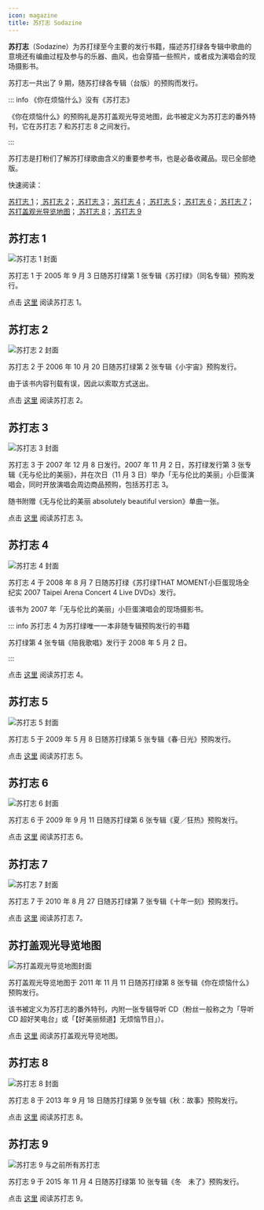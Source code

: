 ```yaml
---
icon: magazine
title: 苏打志 Sodazine
---
```


**苏打志**（Sodazine）为苏打绿至今主要的发行书籍，描述苏打绿各专辑中歌曲的意境还有编曲过程及参与的乐器、曲风，也会穿插一些照片，或者成为演唱会的现场摄影书。

苏打志一共出了 9 期，随苏打绿各专辑（台版）的预购而发行。

::: info 《你在烦恼什么》没有《苏打志》

《你在烦恼什么》的预购礼是苏打盖观光导览地图，此书被定义为苏打志的番外特刊，它在苏打志 7 和苏打志 8 之间发行。

:::

苏打志是打粉们了解苏打绿歌曲含义的重要参考书，也是必备收藏品。现已全部绝版。

快速阅读：

[<VPIcon icon="soda-drink" /> 苏打志 1](sodazine1)；[<VPIcon icon="universe" /> 苏打志 2](sodazine2)；[<VPIcon icon="butterfly" /> 苏打志 3](sodazine3)；[<VPIcon icon="sleep" /> 苏打志 4](sodazine4)；[<VPIcon icon="sapling" /> 苏打志 5](sodazine5)；[<VPIcon icon="icecream" /> 苏打志 6](sodazine6)；[<VPIcon icon="mask" /> 苏打志 7](sodazine7)；[<VPIcon icon="sad" /> 苏打盖观光导览地图](sodaguide)；[<VPIcon icon="leaf" /> 苏打志 8](sodazine8)；[<VPIcon icon="snow" /> 苏打志 9](sodazine9)

## <VPIcon icon="soda-drink" /> 苏打志 1

![苏打志 1 封面](https://picbed-1300227887.cos.ap-shanghai.myqcloud.com/sodaguide/resources/sodazine/1.jpg)

苏打志 1 于 2005 年 9 月 3 日随苏打绿第 1 张专辑《苏打绿》（同名专辑）预购发行。

点击 [这里](sodazine1) 阅读苏打志 1。

## <VPIcon icon="universe" /> 苏打志 2

![苏打志 2 封面](https://picbed-1300227887.cos.ap-shanghai.myqcloud.com/sodaguide/resources/sodazine/2.jpg)

苏打志 2 于 2006 年 10 月 20 日随苏打绿第 2 张专辑《小宇宙》预购发行。

由于该书内容刊载有误，因此以索取方式送出。

点击 [这里](sodazine2) 阅读苏打志 2。

## <VPIcon icon="butterfly" /> 苏打志 3

![苏打志 3 封面](https://picbed-1300227887.cos.ap-shanghai.myqcloud.com/sodaguide/resources/sodazine/3.jpg)

苏打志 3 于 2007 年 12 月 8 日发行。2007 年 11 月 2 日，苏打绿发行第 3 张专辑《无与伦比的美丽》，并在次日（11 月 3 日）举办「无与伦比的美丽」小巨蛋演唱会，同时开放演唱会周边商品预购，包括苏打志 3。

随书附赠《无与伦比的美丽 absolutely beautiful version》单曲一张。

点击 [这里](sodazine3) 阅读苏打志 3。

## <VPIcon icon="sleep" /> 苏打志 4

![苏打志 4 封面](https://picbed-1300227887.cos.ap-shanghai.myqcloud.com/sodaguide/resources/sodazine/4.jpg)

苏打志 4 于 2008 年 8 月 7 日随苏打绿《苏打绿THAT MOMENT小巨蛋现场全纪实 2007 Taipei Arena Concert 4 Live DVDs》发行。

该书为 2007 年「无与伦比的美丽」小巨蛋演唱会的现场摄影书。

::: info 苏打志 4 为苏打绿唯一一本非随专辑预购发行的书籍

苏打绿第 4 张专辑《陪我歌唱》发行于 2008 年 5 月 2 日。

:::

点击 [这里](sodazine4) 阅读苏打志 4。

## <VPIcon icon="sapling" /> 苏打志 5

![苏打志 5 封面](https://picbed-1300227887.cos.ap-shanghai.myqcloud.com/sodaguide/resources/sodazine/5.jpg)

苏打志 5 于 2009 年 5 月 8 日随苏打绿第 5 张专辑《春·日光》预购发行。

点击 [这里](sodazine5) 阅读苏打志 5。

## <VPIcon icon="icecream" /> 苏打志 6

![苏打志 6 封面](https://picbed-1300227887.cos.ap-shanghai.myqcloud.com/sodaguide/resources/sodazine/6.jpg)

苏打志 6 于 2009 年 9 月 11 日随苏打绿第 6 张专辑《夏／狂热》预购发行。

点击 [这里](sodazine6) 阅读苏打志 6。

## <VPIcon icon="mask" /> 苏打志 7

![苏打志 7 封面](https://picbed-1300227887.cos.ap-shanghai.myqcloud.com/sodaguide/resources/sodazine/7.jpg)

苏打志 7 于 2010 年 8 月 27 日随苏打绿第 7 张专辑《十年一刻》预购发行。

点击 [这里](sodazine7) 阅读苏打志 7。

## <VPIcon icon="sad" /> 苏打盖观光导览地图

![苏打盖观光导览地图封面](https://picbed-1300227887.cos.ap-shanghai.myqcloud.com/sodaguide/resources/sodazine/g.jpg)

苏打盖观光导览地图于 2011 年 11 月 11 日随苏打绿第 8 张专辑《你在烦恼什么》预购发行。

该书被定义为苏打志的番外特刊，内附一张专辑导听 CD（粉丝一般称之为「导听 CD 超好笑电台」或「【好美丽频道】无烦恼节目」）。

点击 [这里](sodaguide) 阅读苏打盖观光导览地图。

## <VPIcon icon="leaf" /> 苏打志 8

![苏打志 8 封面](https://picbed-1300227887.cos.ap-shanghai.myqcloud.com/sodaguide/resources/sodazine/8.jpg)

苏打志 8 于 2013 年 9 月 18 日随苏打绿第 9 张专辑《秋：故事》预购发行。

点击 [这里](sodazine8) 阅读苏打志 8。

## <VPIcon icon="snow" /> 苏打志 9

![苏打志 9 与之前所有苏打志](https://picbed-1300227887.cos.ap-shanghai.myqcloud.com/sodaguide/resources/sodazine/9.jpg)

苏打志 9 于 2015 年 11 月 4 日随苏打绿第 10 张专辑《冬　未了》预购发行。

点击 [这里](sodazine9) 阅读苏打志 9。
